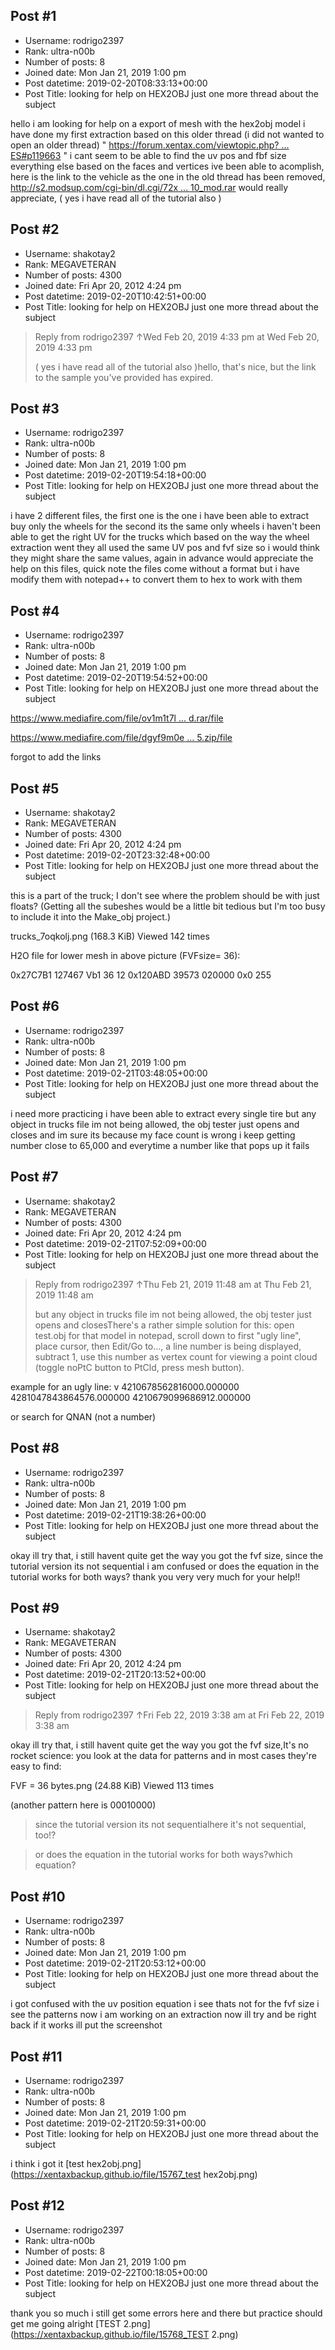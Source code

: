 ## Post #1
- Username: rodrigo2397
- Rank: ultra-n00b
- Number of posts: 8
- Joined date: Mon Jan 21, 2019 1:00 pm
- Post datetime: 2019-02-20T08:33:13+00:00
- Post Title: looking for help on HEX2OBJ just one more thread about the subject

hello i am looking for help on a export of mesh with the hex2obj model i have done my first extraction based on this older thread (i did not wanted to open an older thread) " [https://forum.xentax.com/viewtopic.php? ... ES#p119663](https://forum.xentax.com/viewtopic.php?f=16&t=14483&hilit=SPINTIRES#p119663) " i cant seem to be able to find the uv pos and fbf size everything else based on the faces and vertices ive been able to acomplish, here is the link to the vehicle as the one in the old thread has been removed, [http://s2.modsup.com/cgi-bin/dl.cgi/72x ... 10_mod.rar](http://s2.modsup.com/cgi-bin/dl.cgi/72xqrnxtdbhp3g3i3ozu5vdvhjuaazfijb6qfzneop7tyqfytfxvk5a/82_Chevy_K10_mod.rar) would really appreciate, ( yes i have read all of the tutorial also )
## Post #2
- Username: shakotay2
- Rank: MEGAVETERAN
- Number of posts: 4300
- Joined date: Fri Apr 20, 2012 4:24 pm
- Post datetime: 2019-02-20T10:42:51+00:00
- Post Title: looking for help on HEX2OBJ just one more thread about the subject

> Reply from rodrigo2397 ↑Wed Feb 20, 2019 4:33 pm at Wed Feb 20, 2019 4:33 pm
>
> ( yes i have read all of the tutorial also )hello, that's nice, but the link to the sample you've provided has expired.
## Post #3
- Username: rodrigo2397
- Rank: ultra-n00b
- Number of posts: 8
- Joined date: Mon Jan 21, 2019 1:00 pm
- Post datetime: 2019-02-20T19:54:18+00:00
- Post Title: looking for help on HEX2OBJ just one more thread about the subject

i have 2 different files, the first one is the one i have been able to extract buy only the wheels for the second its the same only wheels i haven't been able to get the right UV for the trucks which based on the way the wheel extraction went they all used the same UV pos and fvf size so i would think they might share the same values, again in advance would appreciate the help on this files, quick note the files come without a format but i have modify them with notepad++ to convert them to hex to work with them
## Post #4
- Username: rodrigo2397
- Rank: ultra-n00b
- Number of posts: 8
- Joined date: Mon Jan 21, 2019 1:00 pm
- Post datetime: 2019-02-20T19:54:52+00:00
- Post Title: looking for help on HEX2OBJ just one more thread about the subject

[https://www.mediafire.com/file/ov1m1t7l ... d.rar/file](https://www.mediafire.com/file/ov1m1t7lsu2s174/82_Chevy_K10_mod.rar/file)

[https://www.mediafire.com/file/dgyf9m0e ... 5.zip/file](https://www.mediafire.com/file/dgyf9m0exjnxqrs/Jeep_Kaiser_M715.zip/file)

forgot to add the links
## Post #5
- Username: shakotay2
- Rank: MEGAVETERAN
- Number of posts: 4300
- Joined date: Fri Apr 20, 2012 4:24 pm
- Post datetime: 2019-02-20T23:32:48+00:00
- Post Title: looking for help on HEX2OBJ just one more thread about the subject

this is a part of the truck; I don't see where the problem should be with just floats?
(Getting all the subeshes would be a little bit tedious but I'm too busy to include it into the Make_obj project.)



trucks_7oqkolj.png (168.3 KiB) Viewed 142 times



H2O file for lower mesh in above picture (FVFsize= 36):

0x27C7B1 127467
Vb1
36 12
0x120ABD 39573
020000
0x0 255
## Post #6
- Username: rodrigo2397
- Rank: ultra-n00b
- Number of posts: 8
- Joined date: Mon Jan 21, 2019 1:00 pm
- Post datetime: 2019-02-21T03:48:05+00:00
- Post Title: looking for help on HEX2OBJ just one more thread about the subject

i need more practicing i have been able to extract every single tire but any object in trucks file im not being allowed, the obj tester just opens and closes and im sure its because my face count is wrong i keep getting number close to 65,000 and everytime a number like that pops up it fails
## Post #7
- Username: shakotay2
- Rank: MEGAVETERAN
- Number of posts: 4300
- Joined date: Fri Apr 20, 2012 4:24 pm
- Post datetime: 2019-02-21T07:52:09+00:00
- Post Title: looking for help on HEX2OBJ just one more thread about the subject

> Reply from rodrigo2397 ↑Thu Feb 21, 2019 11:48 am at Thu Feb 21, 2019 11:48 am
>
> but any object in trucks file im not being allowed, the obj tester just opens and closesThere's a rather simple solution for this: open test.obj for that model in notepad, scroll down to first "ugly line", place cursor, then Edit/Go to..., a line number is being displayed, subtract 1, use this number as vertex count for viewing a point cloud (toggle noPtC button to PtCld, press mesh button).

example for an ugly line:
v 4210678562816000.000000 4281047843864576.000000 4210679099686912.000000

or search for QNAN (not a number)
## Post #8
- Username: rodrigo2397
- Rank: ultra-n00b
- Number of posts: 8
- Joined date: Mon Jan 21, 2019 1:00 pm
- Post datetime: 2019-02-21T19:38:26+00:00
- Post Title: looking for help on HEX2OBJ just one more thread about the subject

okay ill try that, i still havent quite get the way you got the fvf size, since the tutorial version its not sequential i am confused or does the equation in the tutorial works for both ways? thank you very very much for your help!!
## Post #9
- Username: shakotay2
- Rank: MEGAVETERAN
- Number of posts: 4300
- Joined date: Fri Apr 20, 2012 4:24 pm
- Post datetime: 2019-02-21T20:13:52+00:00
- Post Title: looking for help on HEX2OBJ just one more thread about the subject

> Reply from rodrigo2397 ↑Fri Feb 22, 2019 3:38 am at Fri Feb 22, 2019 3:38 am
>
> 
okay ill try that, i still havent quite get the way you got the fvf size,It's no rocket science: you look at the data for patterns and in most cases they're easy to find:



FVF = 36 bytes.png (24.88 KiB) Viewed 113 times

(another pattern here is 00010000)

> since the tutorial version its not sequentialhere it's not sequential, too!?

> or does the equation in the tutorial works for both ways?which equation?
## Post #10
- Username: rodrigo2397
- Rank: ultra-n00b
- Number of posts: 8
- Joined date: Mon Jan 21, 2019 1:00 pm
- Post datetime: 2019-02-21T20:53:12+00:00
- Post Title: looking for help on HEX2OBJ just one more thread about the subject

i got confused with the uv position equation i see thats not for the fvf size i see the patterns now i am working on an extraction now ill try and be right back if it works ill put the screenshot
## Post #11
- Username: rodrigo2397
- Rank: ultra-n00b
- Number of posts: 8
- Joined date: Mon Jan 21, 2019 1:00 pm
- Post datetime: 2019-02-21T20:59:31+00:00
- Post Title: looking for help on HEX2OBJ just one more thread about the subject

i think i got it
[test hex2obj.png](https://xentaxbackup.github.io/file/15767_test hex2obj.png)
## Post #12
- Username: rodrigo2397
- Rank: ultra-n00b
- Number of posts: 8
- Joined date: Mon Jan 21, 2019 1:00 pm
- Post datetime: 2019-02-22T00:18:05+00:00
- Post Title: looking for help on HEX2OBJ just one more thread about the subject

thank you so much i still get some errors here and there but practice should get me going alright
[TEST 2.png](https://xentaxbackup.github.io/file/15768_TEST 2.png)
